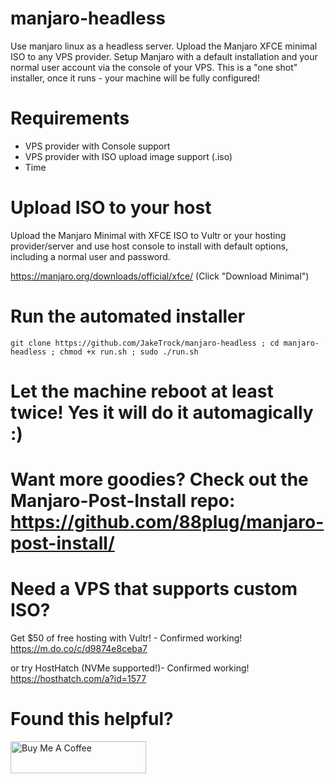 # manjaro-headless
Use manjaro linux as a headless server.  Upload the Manjaro XFCE minimal ISO to any VPS provider.  Setup Manjaro with a default installation and your normal user account via the console of your VPS. This is a "one shot" installer, once it runs - your machine will be fully configured!

# Requirements
- VPS provider with Console support
- VPS provider with ISO upload image support (.iso)
- Time

# Upload ISO to your host
Upload the Manjaro Minimal with XFCE ISO to Vultr or your hosting provider/server and 
use host console to install with default options, including a normal user and password.

https://manjaro.org/downloads/official/xfce/
(Click "Download Minimal")

# Run the automated installer

```git clone https://github.com/JakeTrock/manjaro-headless ; cd manjaro-headless ; chmod +x run.sh ; sudo ./run.sh```

# Let the machine reboot at least twice! Yes it will do it automagically :)

# Want more goodies?  Check out the Manjaro-Post-Install repo: https://github.com/88plug/manjaro-post-install/

# Need a VPS that supports custom ISO?

Get $50 of free hosting with Vultr! - Confirmed working!
https://m.do.co/c/d9874e8ceba7

or try HostHatch (NVMe supported!)- Confirmed working!
https://hosthatch.com/a?id=1577

# Found this helpful?

<a href="https://www.buymeacoffee.com/88plug" target="_blank"><img src="https://cdn.buymeacoffee.com/buttons/default-orange.png" alt="Buy Me A Coffee" style="height: 51px !important;width: 217px !important;" ></a>
